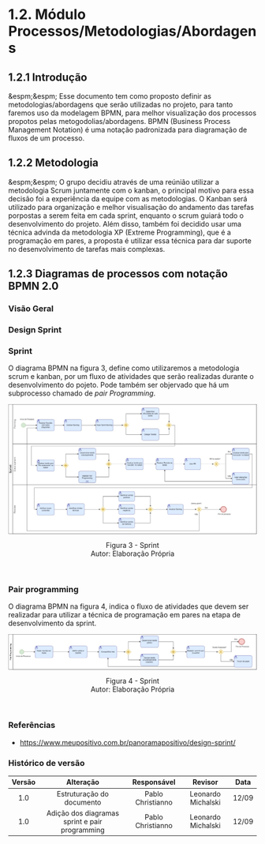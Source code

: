# 1.2. Módulo Processos/Metodologias/Abordagens

## 1.2.1 Introdução

&espm;&espm; Esse documento tem como proposto definir as metodologias/abordagens que serão utilizadas no projeto, para tanto faremos uso da modelagem BPMN, para melhor visualização dos processos propotos pelas metogodolias/abordagens. BPMN (Business Process Management Notation) é uma notação padronizada para diagramação de fluxos de um processo.

## 1.2.2 Metodologia

&espm;&espm; O grupo decidiu através de uma reúnião utilizar a metodologia Scrum juntamente com o kanban, o principal motivo para essa decisão foi a experiência da equipe com as metodologias. O Kanban será utilizado para organização e melhor visualisação do andamento das tarefas porpostas a serem feita em cada sprint, enquanto o scrum guiará todo o desenvolvimento do projeto. Além disso, também foi decidido usar uma técnica advinda da metodologia XP (Extreme Programming), que é a programação em pares, a proposta é utilizar essa técnica para dar suporte no desenvolvimento de tarefas mais complexas.

## 1.2.3 Diagramas de processos com notação BPMN 2.0

### Visão Geral

### Design Sprint

### Sprint

O diagrama BPMN na figura 3, define como utilizaremos a metodologia scrum e kanban, por um fluxo de atividades que serão realizadas durante o desenvolvimento do pojeto. Pode também ser objervado que há um subprocesso chamado de _pair Programming_.

<img align="center" src="../img/sprint-bpmn.jpeg">
<p align="center">
Figura 3 - Sprint<br>Autor: Elaboração Própria
</p> <br>


### Pair programming

O diagrama BPMN na figura 4, indica o fluxo de atividades que devem ser realizadar para utilizar a técnica de programação em pares na etapa de desenvolvimento da sprint.

<img align="center" src="../img/pairProgram-bpmn.jpeg">
<p align="center">
Figura 4 - Sprint<br>Autor: Elaboração Própria
</p> <br>

### Referências

- https://www.meupositivo.com.br/panoramapositivo/design-sprint/

### Histórico de versão

| Versão |                      Alteração                      |    Responsável     |      Revisor       | Data  |
| :----: | :-------------------------------------------------: | :----------------: | :----------------: | :---: |
|  1.0   |  Estruturação do documento                          | Pablo Christianno  | Leonardo Michalski | 12/09 |
|  1.0   |  Adição dos diagramas sprint e pair programming     | Pablo Christianno  | Leonardo Michalski | 12/09 |
